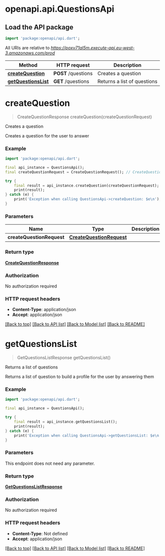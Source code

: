 # openapi.api.QuestionsApi

## Load the API package
```dart
import 'package:openapi/api.dart';
```

All URIs are relative to *https://poxv71al5m.execute-api.eu-west-3.amazonaws.com/prod*

Method | HTTP request | Description
------------- | ------------- | -------------
[**createQuestion**](QuestionsApi.md#createquestion) | **POST** /questions | Creates a question
[**getQuestionsList**](QuestionsApi.md#getquestionslist) | **GET** /questions | Returns a list of questions


# **createQuestion**
> CreateQuestionResponse createQuestion(createQuestionRequest)

Creates a question

Creates a question for the user to answer

### Example
```dart
import 'package:openapi/api.dart';

final api_instance = QuestionsApi();
final createQuestionRequest = CreateQuestionRequest(); // CreateQuestionRequest | 

try {
    final result = api_instance.createQuestion(createQuestionRequest);
    print(result);
} catch (e) {
    print('Exception when calling QuestionsApi->createQuestion: $e\n');
}
```

### Parameters

Name | Type | Description  | Notes
------------- | ------------- | ------------- | -------------
 **createQuestionRequest** | [**CreateQuestionRequest**](CreateQuestionRequest.md)|  | 

### Return type

[**CreateQuestionResponse**](CreateQuestionResponse.md)

### Authorization

No authorization required

### HTTP request headers

 - **Content-Type**: application/json
 - **Accept**: application/json

[[Back to top]](#) [[Back to API list]](../README.md#documentation-for-api-endpoints) [[Back to Model list]](../README.md#documentation-for-models) [[Back to README]](../README.md)

# **getQuestionsList**
> GetQuestionsListResponse getQuestionsList()

Returns a list of questions

Returns a list of question to build a profile for the user by answering them

### Example
```dart
import 'package:openapi/api.dart';

final api_instance = QuestionsApi();

try {
    final result = api_instance.getQuestionsList();
    print(result);
} catch (e) {
    print('Exception when calling QuestionsApi->getQuestionsList: $e\n');
}
```

### Parameters
This endpoint does not need any parameter.

### Return type

[**GetQuestionsListResponse**](GetQuestionsListResponse.md)

### Authorization

No authorization required

### HTTP request headers

 - **Content-Type**: Not defined
 - **Accept**: application/json

[[Back to top]](#) [[Back to API list]](../README.md#documentation-for-api-endpoints) [[Back to Model list]](../README.md#documentation-for-models) [[Back to README]](../README.md)

